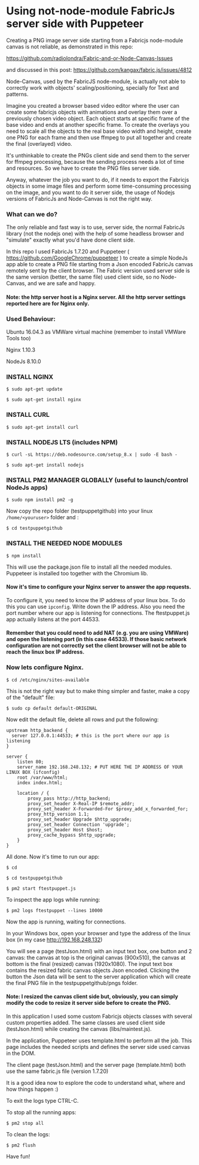 # Using not-node-module FabricJs server side with Puppeteer

Creating a PNG image server side starting from a Fabricjs node-module canvas is not reliable, as demonstrated in this repo:

https://github.com/radiolondra/Fabric-and-or-Node-Canvas-Issues

and discussed in this post:
https://github.com/kangax/fabric.js/issues/4812

Node-Canvas, used by the FabricJS node-module, is actually not able to correctly work with objects' scaling/positioning, specially for Text and patterns.

Imagine you created a browser based video editor where the user can create some fabricjs objects with animations and overlay them over a previously chosen video object. Each object starts at specific frame of the base video and ends at another specific frame. To create the overlays you need to scale all the objects to the real base video width and height, create one PNG for each frame and then use ffmpeg to put all together and create the final (overlayed) video.

It's unthinkable to create the PNGs client side and send them to the server for ffmpeg processing, because the sending process needs a lot of time and resources. So we have to create the PNG files server side.

Anyway, whatever the job you want to do, if it needs to export the Fabricjs objects in some image files and perform some time-consuming processing on the image, and you want to do it server side, the usage of Nodejs versions of FabricJs and Node-Canvas is not the right way.

### What can we do?

The only reliable and fast way is to use, server side, the normal FabricJs library (not the nodejs one) with the help of some headless browser and "simulate" exactly what you'd have done client side.

In this repo I used FabricJs 1.7.20 and Puppeteer ( https://github.com/GoogleChrome/puppeteer ) to create a simple NodeJs app able to create a PNG file starting from a Json encoded FabricJs canvas remotely sent by the client browser. The Fabric version used server side is the same version (better, the same file) used client side, so no Node-Canvas, and we are safe and happy.

#### Note: the http server host is a Nginx server. All the http server settings reported here are for Nginx only.

### Used Behaviour:

Ubuntu 16.04.3 as VMWare virtual machine (remember to install VMWare Tools too)

Nginx 1.10.3

NodeJs 8.10.0

### INSTALL NGINX

```$ sudo apt-get update```

```$ sudo apt-get install nginx```

### INSTALL CURL

```$ sudo apt-get install curl```

### INSTALL NODEJS LTS (includes NPM)

```$ curl -sL https://deb.nodesource.com/setup_8.x | sudo -E bash -```

```$ sudo apt-get install nodejs```

### INSTALL PM2 MANAGER GLOBALLY (useful to launch/control NodeJs apps)

```$ sudo npm install pm2 -g```

Now copy the repo folder (testpuppetgithub) into your linux ```/home/<youruser>``` folder and :

```$ cd testpuppetgithub```

### INSTALL THE NEEDED NODE MODULES

```$ npm install```

This will use the package.json file to install all the needed modules. Puppeteer is installed too together with the Chromium lib.


#### Now it's time to configure your Nginx server to answer the app requests.

To configure it, you need to know the IP address of your linux box. To do this you can use ```ipconfig```. Write down the IP address.
Also you need the port number where our app is listening for connections. The ftestpuppet.js app actually listens at the port 44533.

#### Remember that you could need to add NAT (e.g. you are using VMWare) and open the listening port (in this case 44533). If those basic network configuration are not correctly set the client browser will not be able to reach the linux box IP address.

### Now lets configure Nginx.

```$ cd /etc/nginx/sites-available```

This is not the right way but to make thing simpler and faster, make a copy of the "default" file:

```$ sudo cp default default-ORIGINAL```

Now edit the default file, delete all rows and put the following:

```
upstream http_backend {
  server 127.0.0.1:44533; # this is the port where our app is listening
}

server {
	listen 80;
	server_name 192.168.248.132; # PUT HERE THE IP ADDRESS OF YOUR LINUX BOX (ifconfig)
	root /var/www/html;
	index index.html;

	location / {
		proxy_pass http://http_backend;
		proxy_set_header X-Real-IP $remote_addr;
		proxy_set_header X-Forwarded-For $proxy_add_x_forwarded_for;
		proxy_http_version 1.1;
		proxy_set_header Upgrade $http_upgrade;
		proxy_set_header Connection 'upgrade';
		proxy_set_header Host $host;
		proxy_cache_bypass $http_upgrade;
	}
}
```

All done. Now it's time to run our app:

```
$ cd

$ cd testpuppetgithub

$ pm2 start ftestpuppet.js
```

To inspect the app logs while running:

```$ pm2 logs ftestpuppet --lines 10000```

Now the app is running, waiting for connections.

In your Windows box, open your browser and type the address of the linux box (in my case http://192.168.248.132)

You will see a page (testJson.html) with an input text box, one button and 2 canvas: the canvas at top is the original canvas (900x510), the canvas at bottom is the final (resized) canvas (1920x1080). The input text box contains the resized fabric canvas objects Json encoded. Clicking the button the Json data will be sent to the server application which will create the final PNG file in the testpuppetgithub/pngs folder.

#### Note: I resized the canvas client side but, obviously, you can simply modify the code to resize it server side before to create the PNG.

In this application I used some custom Fabricjs objects classes with several custom properties added. The same classes are used client side (testJson.html) while creating the canvas (libs/maintest.js).

In the application, Puppeteer uses template.html to perform all the job. This page includes the needed scripts and defines the server side used canvas in the DOM.

The client page (testJson.html) and the server page (template.html) both use the same fabric.js file (version 1.7.20)

It is a good idea now to esplore the code to understand what, where and how things happen :)

To exit the logs type CTRL-C.

To stop all the running apps:

```$ pm2 stop all```

To clean the logs:

```$ pm2 flush```

Have fun!
